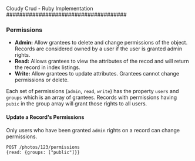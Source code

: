 Cloudy Crud - Ruby Implementation
#####################################


### Permissions

- **Admin:** Allow grantees to delete and change permissions of the object. Records are considered owned by a user if the user is granted admin rights.
- **Read:** Allows grantees to view the attributes of the recod and will return the record in index listings.
- **Write:** Allow grantees to update attributes. Grantees cannot change permissions or delete.

Each set of permissions (`admin`, `read`, `write`) has the property `users` and `groups` which is an array of grantees. Records with permissions having `pubic` in the group array will grant those rights to all users.


#### Update a Record's Permissions

Only users who have been granted `admin` rights on a record can change permissions.

```
POST /photos/123/permissions
{read: {groups: ["public"]}}
```


